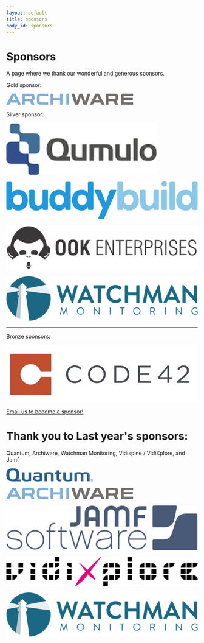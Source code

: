 ```yaml
---
layout: default
title: sponsors
body_id: sponsors
---
```


# Sponsors

A page where we thank our wonderful and generous sponsors.
<p>Gold sponsor:</p>
<p><a href="http://www.archiware.com/home.1.1.html"><img src="/assets/archiware_logo_rgb_72dpi.png"></a></p>
<p>Silver sponsor:</p>
<p><a href="http://qumulo.com"><img src="/assets/qumulo_logo.png"></a></p>
<p><a href="https://buddybuild.com"><img src="/assets/buddybuildlogo.jpg"></a></p>
<p><a href="https://ook.co"><img src="/assets/Ook_Logo-Horizontal.jpg"></a></p>
<p><a href="https://www.watchmanmonitoring.com"><img src="/assets/Watchman-Monitoring-logo-blue550.png"></a></p>
<hr>
<p>Bronze sponsors:</p>
<p><a href="http://www.code42.com"><img src="/assets/Code42_Logo.jpg"></a></p>


<p><a href="mailto:{{ site.email }}">Email us to become a sponsor!</a></p>

# Thank you to Last year's sponsors:

Quantum, Archiware, Watchman Monitoring, Vidispine / VidiXplore, and Jamf

<p><img src="/assets/Quantum_Logo_229x35.jpg"></p>
<p><img src="/assets/archiware_logo_rgb_72dpi.png"></p>
<p><img src="/assets/JAMF-Software-Blue-Logo-Print.jpg"></p>
<p><img src="/assets/vidixplore_black550.png"></p>
<p><img src="/assets/Watchman-Monitoring-logo-blue550.png"></p>
